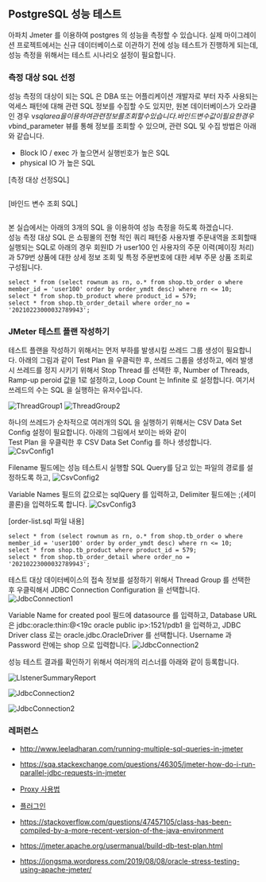 ## PostgreSQL 성능 테스트 ##

아파치 Jmeter 를 이용하여 postgres 의 성능을 측정할 수 있습니다. 실제 마이그레이션 프로젝트에서는 신규 데이터베이스로 이관하기 전에 성능 테스트가 진행하게 되는데, 성능 측정을 위해서는 테스트 시나리오 설정이 필요합니다. 

### 측정 대상 SQL 선정 ###

성능 측정의 대상이 되는 SQL 은 DBA 또는 어플리케이션 개발자로 부터 자주 사용되는 억세스 패턴에 대해 관련 SQL 정보를 수집할 수도 있지만, 원본 데이터베이스가 오라클인 경우 v$sqlarea 을 이용하여 관련 정보를 조회할 수 있습니다. 바인드 변수값이 필요한 경우 v$bind_parameter 뷰를 통해 정보를 조회할 수 있으며, 관련 SQL 및 수집 방법은 아래와 같습니다. 

* Block IO / exec 가 높으면서 실행빈호가 높은 SQL 
* physical IO 가 높은 SQL 

[측정 대상 선정SQL]
```

```

[바인드 변수 조회 SQL]
```

```

본 실습에서는 아래의 3개의 SQL 을 이용하여 성능 측정을 하도록 하겠습니다.  
성능 측정 대상 SQL 은 쇼핑몰의 전형 적인 쿼리 패턴중 사용자별 주문내역을 조회할때 실행되는 SQL로 아래의 경우 
회원ID 가 user100 인 사용자의 주문 이력(페이징 처리)과 579번 상품에 대한 상세 정보 조회 및 특정 주문번호에 대한 세부 주문 상품 조회로 구성됩니다.   
```
select * from (select rownum as rn, o.* from shop.tb_order o where member_id = 'user100' order by order_ymdt desc) where rn <= 10;
select * from shop.tb_product where product_id = 579;
select * from shop.tb_order_detail where order_no = '20210223000032789943';
```


### JMeter 테스트 플랜 작성하기 ###

테스트 플랜을 작성하기 위해서는 먼저 부하를 발생시킬 쓰레드 그룹 생성이 필요합니다. 아래의 그림과 같이 Test Plan 을 우클릭한 후, 쓰레드 그룹을 생성하고,
에러 발생시 쓰레드를 정지 시키기 위해서 Stop Thread 를 선택한 후, Number of Threads, Ramp-up peroid 값을 1로 설정하고, Loop Count 는 Infinite 로 설정합니다. 여기서 쓰레드의 수는 SQL 을 실행하는 유저수입니다.   

![ThreadGroup1](https://github.com/gnosia93/postgres-terraform/blob/main/performance/images/ThreadGroup1.png)
![ThreadGroup2](https://github.com/gnosia93/postgres-terraform/blob/main/performance/images/ThreadGroup2.png)

하나의 쓰레드가 순차적으로 여러개의 SQL 을 실행하기 위해서는 CSV Data Set Config 설정이 필요합니다. 아래의 그림에서 보이는 바와 같이  
Test Plan 을 우클릭한 후 CSV Data Set Config 를 하나 생성합니다. 
![CsvConfig1](https://github.com/gnosia93/postgres-terraform/blob/main/performance/images/CsvConfig1.png)

Filename 필드에는 성능 테스트시 실행할 SQL Query를 담고 있는 파일의 경로를 설정하도록 하고, 
![CsvConfig2](https://github.com/gnosia93/postgres-terraform/blob/main/performance/images/CsvConfig2.png)

Variable Names 필드의 값으로는 sqlQuery 를 입력하고, Delimiter 필드에는 ;(세미콜론)을 입력하도록 합니다. 
![CsvConfig3](https://github.com/gnosia93/postgres-terraform/blob/main/performance/images/CsvConfig3.png)

[order-list.sql 파일 내용]
```
select * from (select rownum as rn, o.* from shop.tb_order o where member_id = 'user100' order by order_ymdt desc) where rn <= 10;
select * from shop.tb_product where product_id = 579;
select * from shop.tb_order_detail where order_no = '20210223000032789943';
```

테스트 대상 데이터베이스의 접속 정보를 설정하기 위해서 Thread Group 를 선택한 후 우클릭해서 JDBC Connection Configuration 을 선택합니다. 
![JdbcConnection1](https://github.com/gnosia93/postgres-terraform/blob/main/performance/images/JdbcConnection1.png)

Variable Name for created pool 필드에 datasource 를 입력하고, Database URL 은 jdbc:oracle:thin:@<19c oracle public ip>:1521/pdb1 
을 입력하고, JDBC Driver class 로는 oracle.jdbc.OracleDriver 를 선택합니다.
Username 과 Password 란에는 shop 으로 입력합니다. 
![JdbcConnection2](https://github.com/gnosia93/postgres-terraform/blob/main/performance/images/JdbcConnection2.png)


성능 테스트 결과를 확인하기 위해서 여러개의 리스너를 아래와 같이 등록합니다. 

![LIstenerSummaryReport](https://github.com/gnosia93/postgres-terraform/blob/main/performance/images/LIstenerSummaryReport.png)

![JdbcConnection2](https://github.com/gnosia93/postgres-terraform/blob/main/performance/images/JdbcConnection2.png)

![JdbcConnection2](https://github.com/gnosia93/postgres-terraform/blob/main/performance/images/JdbcConnection2.png)











### 레퍼런스 ###

* http://www.leeladharan.com/running-multiple-sql-queries-in-jmeter

* https://sqa.stackexchange.com/questions/46305/jmeter-how-do-i-run-parallel-jdbc-requests-in-jmeter

* [Proxy 사용법](https://sncap.tistory.com/547)

* [플러그인](https://huistorage.tistory.com/89?category=723808)

* https://stackoverflow.com/questions/47457105/class-has-been-compiled-by-a-more-recent-version-of-the-java-environment

* https://jmeter.apache.org/usermanual/build-db-test-plan.html

* https://jongsma.wordpress.com/2019/08/08/oracle-stress-testing-using-apache-jmeter/
